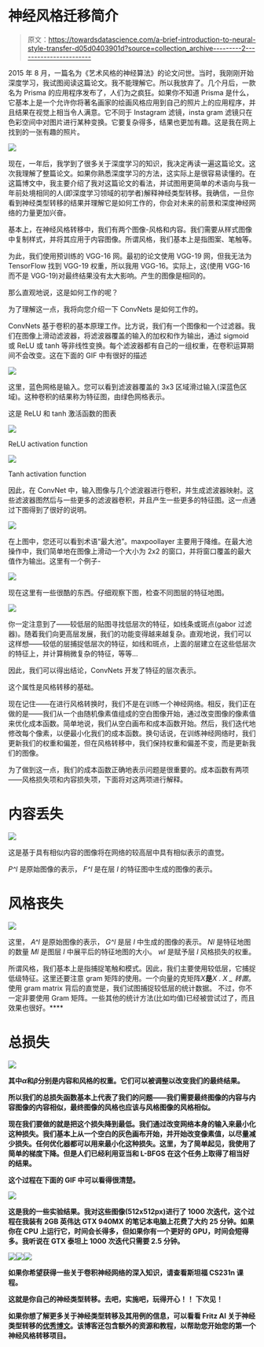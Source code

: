 # 神经风格迁移简介

> 原文：<https://towardsdatascience.com/a-brief-introduction-to-neural-style-transfer-d05d0403901d?source=collection_archive---------2----------------------->

2015 年 8 月，一篇名为《艺术风格的神经算法》的论文问世。当时，我刚刚开始深度学习，我试图阅读这篇论文。我不能理解它。所以我放弃了。几个月后，一款名为 Prisma 的应用程序发布了，人们为之疯狂。如果你不知道 Prisma 是什么，它基本上是一个允许你将著名画家的绘画风格应用到自己的照片上的应用程序，并且结果在视觉上相当令人满意。它不同于 Instagram 滤镜，insta gram 滤镜只在色彩空间中对图片进行某种变换。它要复杂得多，结果也更加有趣。这是我在网上找到的一张有趣的照片。

![](img/b6376a94beb71b35799998386f758fd8.png)

现在，一年后，我学到了很多关于深度学习的知识，我决定再读一遍这篇论文。这次我理解了整篇论文。如果你熟悉深度学习的方法，这实际上是很容易读懂的。在这篇博文中，我主要介绍了我对这篇论文的看法，并试图用更简单的术语向与我一年前处境相同的人(即深度学习领域的初学者)解释神经类型转移。我确信，一旦你看到神经类型转移的结果并理解它是如何工作的，你会对未来的前景和深度神经网络的力量更加兴奋。

基本上，在神经风格转移中，我们有两个图像-风格和内容。我们需要从样式图像中复制样式，并将其应用于内容图像。所谓风格，我们基本上是指图案、笔触等。

为此，我们使用预训练的 VGG-16 网。最初的论文使用 VGG-19 网，但我无法为 TensorFlow 找到 VGG-19 权重，所以我用 VGG-16。实际上，这(使用 VGG-16 而不是 VGG-19)对最终结果没有太大影响。产生的图像是相同的。

那么直观地说，这是如何工作的呢？

为了理解这一点，我将向您介绍一下 ConvNets 是如何工作的。

ConvNets 基于卷积的基本原理工作。比方说，我们有一个图像和一个过滤器。我们在图像上滑动滤波器，将滤波器覆盖的输入的加权和作为输出，通过 sigmoid 或 ReLU 或 tanh 等非线性变换。每个滤波器都有自己的一组权重，在卷积运算期间不会改变。这在下面的 GIF 中有很好的描述

![](img/8a0eeae396066c73e09e9b739e55a95e.png)

这里，蓝色网格是输入。您可以看到滤波器覆盖的 3x3 区域滑过输入(深蓝色区域)。这种卷积的结果称为特征图，由绿色网格表示。

这是 ReLU 和 tanh 激活函数的图表

![](img/8fad138b33e9514dc3210585b476e077.png)

ReLU activation function

![](img/6c94954af0d97317cd2c91afae4277b5.png)

Tanh activation function

因此，在 ConvNet 中，输入图像与几个滤波器进行卷积，并生成滤波器映射。这些滤波器图然后与一些更多的滤波器卷积，并且产生一些更多的特征图。这一点通过下图得到了很好的说明。

![](img/39662fd94c1a02eba6031f628dd10956.png)

在上图中，您还可以看到术语“最大池”。maxpoollayer 主要用于降维。在最大池操作中，我们简单地在图像上滑动一个大小为 2x2 的窗口，并将窗口覆盖的最大值作为输出。这里有一个例子-

![](img/43c9d1def28f9c877534635172a57cd8.png)

现在这里有一些很酷的东西。仔细观察下图，检查不同图层的特征地图。

![](img/8fd1dc2a63f9e77955aebd25ef47d06b.png)

你一定注意到了——较低层的贴图寻找低层次的特征，如线条或斑点(gabor 过滤器)。随着我们向更高层发展，我们的功能变得越来越复杂。直观地说，我们可以这样想——较低的层捕捉低层次的特征，如线和斑点，上面的层建立在这些低层次的特征上，并计算稍微复杂的特征，等等…

因此，我们可以得出结论，ConvNets 开发了特征的层次表示。

这个属性是风格转移的基础。

现在记住——在进行风格转换时，我们不是在训练一个神经网络。相反，我们正在做的是——我们从一个由随机像素值组成的空白图像开始，通过改变图像的像素值来优化成本函数。简单地说，我们从空白画布和成本函数开始。然后，我们迭代地修改每个像素，以便最小化我们的成本函数。换句话说，在训练神经网络时，我们更新我们的权重和偏差，但在风格转移中，我们保持权重和偏差不变，而是更新我们的图像。

为了做到这一点，我们的成本函数正确地表示问题是很重要的。成本函数有两项——风格损失项和内容损失项，下面将对这两项进行解释。

# **内容丢失**

![](img/07f4442f553c58ffc5c17e6cf94722f0.png)

这是基于具有相似内容的图像将在网络的较高层中具有相似表示的直觉。

*P^l* 是原始图像的表示， *F^l* 是在层 *l* 的特征图中生成的图像的表示。

# **风格丧失**

![](img/b29457da6ff71ba6e487626a5bd19a2c.png)

这里， *A^l* 是原始图像的表示， *G^l* 是层 *l* 中生成的图像的表示。 *Nl* 是特征地图的数量 *Ml* 是图层 *l* 中展平后的特征地图的大小。 *wl* 是赋予层 *l* 风格损失的权重。

所谓风格，我们基本上是指捕捉笔触和模式。因此，我们主要使用较低层，它捕捉低级特征。这里还要注意 gram 矩阵的使用。一个向量的克矩阵*X***是***X . X _ 转置*。使用 gram matrix 背后的直觉是，我们试图捕捉较低层的统计数据。
不过，你不一定非要使用 Gram 矩阵。一些其他的统计方法(比如均值)已经被尝试过了，而且效果也很好。****

# ****总损失****

**![](img/a59ab0e649d65a4f5a066882e02c89e6.png)**

**其中*α*和*β*分别是内容和风格的权重。它们可以被调整以改变我们的最终结果。**

**所以我们的总损失函数基本上代表了我们的问题——我们需要最终图像的内容与内容图像的内容相似，最终图像的风格也应该与风格图像的风格相似。**

**现在我们要做的就是把这个损失降到最低。我们通过改变网络本身的输入来最小化这种损失。我们基本上从一个空白的灰色画布开始，并开始改变像素值，以尽量减少损失。任何优化器都可以用来最小化这种损失。这里，为了简单起见，我使用了简单的梯度下降。但是人们已经利用亚当和 L-BFGS 在这个任务上取得了相当好的结果。**

**这个过程在下面的 GIF 中可以看得很清楚。**

**![](img/61ef45ff1530227b82b486b19c0db4c0.png)**

**这是我的一些实验结果。我对这些图像(512x512px)进行了 1000 次迭代，这个过程在我装有 2GB 英伟达 GTX 940MX 的笔记本电脑上花费了大约 25 分钟。如果你在 CPU 上运行它，时间会长得多，但如果你有一个更好的 GPU，时间会短得多。我听说在 GTX 泰坦上 1000 次迭代只需要 2.5 分钟。**

**![](img/7b3f056da1f868d17fddd045d0644f3a.png)****![](img/70503f6328f7efe52460ebb33ff8036b.png)****![](img/738944041ca7d8e6e824834ad10cae95.png)**

**如果你希望获得一些关于卷积神经网络的深入知识，请查看斯坦福 CS231n 课程。**

**这就是你自己的神经类型转移。去吧，实施吧，玩得开心！！
下次见！**

**如果你想了解更多关于神经类型转移及其用例的信息，可以看看 Fritz AI 关于神经类型转移的[优秀博文](https://www.fritz.ai/style-transfer/)。该博客还包含额外的资源和教程，以帮助您开始您的第一个神经风格转移项目。**